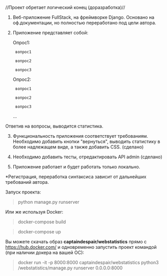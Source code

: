 //Проект обретает логический конец (доразработка)//

1. Веб-приложение FullStack, на фреймворке Django. Основано на оф.документации, но полностью переработано под цели автора.
2. Приложение представляет собой:

    Опрос1:
    
        вопрос1
        
        вопрос2
        
        вопрос3
        
    Опрос2:
    
        вопрос1
        
        вопрос2
        
        вопрос3
        
    ... 
    
Ответив на вопросы, выводится статистика.

3. Функциональность приложения соответствует требованиям. Необходимо добавить кнопки "вернуться", выводить статистику в более 
надлежащем виде, а также добавить CSS. (сделано)

4. Необходимо добавить тесты, отредактировать API admin (сделано)

5. Приложение работает и будет работать только локально. 

*Регистрация, переработка синтаксиса зависит от дальнейших требований автора.

Запуск проекта: 
>python manage.py runserver

Или же используя Docker:
>docker-compose build

>docker-compose up

Вы можете скачать образ <b>captaindespair/webstatistics</b> прямо с https://hub.docker.com/ и одновременно запустить проект командой (при наличии докера на вашей ОС):
>docker run -it -p 8000:8000  captaindespair/webstatistics python3 /webstatistics/manage.py runserver 0.0.0.0:8000
